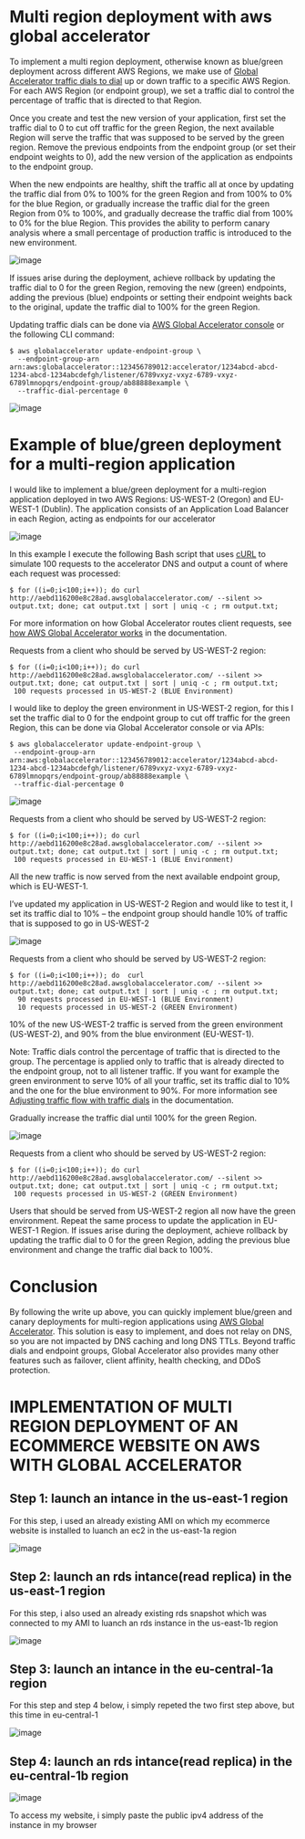# Multi region deployment with aws global accelerator

To implement a multi region deployment, otherwise known as blue/green deployment across different AWS Regions, we make use of [Global Accelerator traffic dials to dial](https://docs.aws.amazon.com/global-accelerator/latest/dg/about-endpoint-groups-traffic-dial.html) up or down traffic to a specific AWS Region. For each AWS Region (or endpoint group), we set a traffic dial to control the percentage of traffic that is directed to that Region.
 
 
Once you create and test the new version of your application, first set the traffic dial to 0 to cut off traffic for the green Region, the next available Region will serve the traffic that was supposed to be served by the green region. Remove the previous endpoints from the endpoint group (or set their endpoint weights to 0), add the new version of the application as endpoints to the endpoint group.


When the new endpoints are healthy, shift the traffic all at once by updating the traffic dial from 0% to 100% for the green Region and from 100% to 0% for the blue Region, or gradually increase the traffic dial for the green Region from 0% to 100%, and gradually decrease the traffic dial from 100% to 0% for the blue Region. This provides the ability to perform canary analysis where a small percentage of production traffic is introduced to the new environment.




![image](https://github.com/georgeonalo/multi-region-deployment-in-aws-with-aws-global-accelerator/assets/115881685/20c9cd1f-7f4c-4ab1-a96e-3ddffb7fb767)



If issues arise during the deployment, achieve rollback by updating the traffic dial to 0 for the green Region, removing the new (green) endpoints, adding the previous (blue) endpoints or setting their endpoint weights back to the original, update the traffic dial to 100% for the green Region.



Updating traffic dials can be done via [AWS Global Accelerator console](https://docs.aws.amazon.com/global-accelerator/latest/dg/getting-started.html) or the following CLI command:




```
$ aws globalaccelerator update-endpoint-group \
  --endpoint-group-arn arn:aws:globalaccelerator::123456789012:accelerator/1234abcd-abcd-1234-abcd-1234abcdefgh/listener/6789vxyz-vxyz-6789-vxyz-6789lmnopqrs/endpoint-group/ab88888example \
  --traffic-dial-percentage 0
```



![image](https://github.com/georgeonalo/multi-region-deployment-in-aws-with-aws-global-accelerator/assets/115881685/f2dce5a9-c3c8-493f-aa2c-836b61a60cca)


# Example of blue/green deployment for a multi-region application

I would like to implement a blue/green deployment for a multi-region application deployed in two AWS Regions: US-WEST-2 (Oregon) and EU-WEST-1 (Dublin). The application consists of an Application Load Balancer in each Region, acting as endpoints for our accelerator


![image](https://github.com/georgeonalo/multi-region-deployment-in-aws-with-aws-global-accelerator/assets/115881685/ba28cedb-6fd8-465c-ad7a-69b0b6a099d5)




In this example I execute the following Bash script that uses [cURL](https://curl.se/) to simulate 100 requests to the accelerator DNS and output a count of where each request was processed:



```
$ for ((i=0;i<100;i++)); do curl http://aebd116200e8c28ad.awsglobalaccelerator.com/ --silent >> output.txt; done; cat output.txt | sort | uniq -c ; rm output.txt;
```



For more information on how Global Accelerator routes client requests, see [how AWS Global Accelerator works](https://docs.aws.amazon.com/global-accelerator/latest/dg/introduction-how-it-works.html) in the documentation.



Requests from a client who should be served by US-WEST-2 region:



```
$ for ((i=0;i<100;i++)); do curl http://aebd116200e8c28ad.awsglobalaccelerator.com/ --silent >> output.txt; done; cat output.txt | sort | uniq -c ; rm output.txt;
 100 requests processed in US-WEST-2 (BLUE Environment)
 ```
 
 
 I would like to deploy the green environment in US-WEST-2 region, for this I set the traffic dial to 0 for the endpoint group to cut off traffic for the green Region, this can be done via Global Accelerator console or via APIs:
 
 
 
 ```
 $ aws globalaccelerator update-endpoint-group \
  --endpoint-group-arn arn:aws:globalaccelerator::123456789012:accelerator/1234abcd-abcd-1234-abcd-1234abcdefgh/listener/6789vxyz-vxyz-6789-vxyz-6789lmnopqrs/endpoint-group/ab88888example \
  --traffic-dial-percentage 0
  ```
  
  
  
  ![image](https://github.com/georgeonalo/multi-region-deployment-in-aws-with-aws-global-accelerator/assets/115881685/7c51b9b2-3e67-45a2-b758-dd65b13b7ecd)



Requests from a client who should be served by US-WEST-2 region:




```
$ for ((i=0;i<100;i++)); do curl http://aebd116200e8c28ad.awsglobalaccelerator.com/ --silent >> output.txt; done; cat output.txt | sort | uniq -c ; rm output.txt;
 100 requests processed in EU-WEST-1 (BLUE Environment)
 ```
 
 
 
 All the new traffic is now served from the next available endpoint group, which is EU-WEST-1.
 
 
 
 I’ve updated my application in US-WEST-2 Region and would like to test it, I set its traffic dial to 10% – the endpoint group should handle 10% of traffic that is supposed to go in US-WEST-2
 
 
 
 ![image](https://github.com/georgeonalo/multi-region-deployment-in-aws-with-aws-global-accelerator/assets/115881685/d181028d-5afb-48ab-9d37-18c447f159a6)





Requests from a client who should be served by US-WEST-2 region:





```
$ for ((i=0;i<100;i++)); do  curl http://aebd116200e8c28ad.awsglobalaccelerator.com/ --silent >> output.txt; done; cat output.txt | sort | uniq -c ; rm output.txt;
  90 requests processed in EU-WEST-1 (BLUE Environment)
  10 requests processed in US-WEST-2 (GREEN Environment)
  ```
  
  
  
  
  10% of the new US-WEST-2 traffic is served from the green environment (US-WEST-2), and 90% from the blue environment (EU-WEST-1).
  
  
  Note: Traffic dials control the percentage of traffic that is directed to the group. The percentage is applied only to traffic that is already directed to the endpoint group, not to all listener traffic. If you want for example the green environment to serve 10% of all your traffic, set its traffic dial to 10% and the one for the blue environment to 90%. For more information see [Adjusting traffic flow with traffic dials](https://docs.aws.amazon.com/global-accelerator/latest/dg/about-endpoint-groups-traffic-dial.html) in the documentation.
  
  


Gradually increase the traffic dial until 100% for the green Region.



![image](https://github.com/georgeonalo/multi-region-deployment-in-aws-with-aws-global-accelerator/assets/115881685/8f18e5dc-87c8-4229-b244-8ab4a3cbc65a)





Requests from a client who should be served by US-WEST-2 region:




```
$ for ((i=0;i<100;i++)); do curl http://aebd116200e8c28ad.awsglobalaccelerator.com/ --silent >> output.txt; done; cat output.txt | sort | uniq -c ; rm output.txt;
 100 requests processed in US-WEST-2 (GREEN Environment)
 ```
 
 
 Users that should be served from US-WEST-2 region all now have the green environment. Repeat the same process to update the application in EU-WEST-1 Region. If issues arise during the deployment, achieve rollback by updating the traffic dial to 0 for the green Region, adding the previous blue environment and change the traffic dial back to 100%.
 
 
 
 
 # Conclusion
 
 
 By following the write up above, you can quickly implement blue/green and canary deployments for multi-region applications using [AWS Global Accelerator](https://aws.amazon.com/global-accelerator/). This solution is easy to implement, and does not relay on DNS, so you are not impacted by DNS caching and long DNS TTLs. Beyond traffic dials and endpoint groups, Global Accelerator also provides many other features such as failover, client affinity, health checking, and DDoS protection.








 # IMPLEMENTATION OF MULTI REGION DEPLOYMENT OF AN ECOMMERCE WEBSITE ON AWS WITH GLOBAL ACCELERATOR

 ## Step 1: launch an intance in the us-east-1 region

 For this step, i used an already existing AMI on which my ecommerce website is installed to luanch an ec2 in the us-east-1a region


 ![image](https://github.com/georgeonalo/multi-region-deployment-in-aws-with-aws-global-accelerator/assets/115881685/ad6cd092-4c09-43fb-a32d-701292a759e8)




  ## Step 2: launch an rds intance(read replica) in the us-east-1 region 

  For this step, i also used an already existing rds snapshot which was connected to my AMI to luanch an rds instance in the us-east-1b region


  ![image](https://github.com/georgeonalo/multi-region-deployment-in-aws-with-aws-global-accelerator/assets/115881685/ffc52789-68d4-4325-be4b-a7b1a17743b8)



## Step 3: launch an intance in the eu-central-1a region

For this step and step 4 below, i simply repeted the two first step above, but this time in eu-central-1 


![image](https://github.com/georgeonalo/multi-region-deployment-in-aws-with-aws-global-accelerator/assets/115881685/25f8a905-274f-4de7-9aff-10d9a5937431)



## Step 4: launch an rds intance(read replica) in the eu-central-1b region

![image](https://github.com/georgeonalo/multi-region-deployment-in-aws-with-aws-global-accelerator/assets/115881685/e69366c4-ded3-4ee5-b586-7b6a7ec59d98)
















 To access my website, i simply paste the public ipv4 address of the instance in my browser

 

 
 
 

  
  
  
